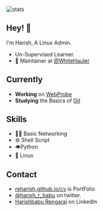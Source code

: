 
![stats](https://github-readme-stats.vercel.app/api?username=reharish&show_icons=true&theme=radical)

## Hey! 👋
I'm Harish, A Linux Admin.

- Un-Supervised Learner.
- 🧭 Maintainer at [@WhiteHauler](https://github.com/whitehauler)

## Currently
- **Working** on [WebProbe](https://github.com/reharish/webprobe)
- **Studying** the Basics of [Git](../../../../) 

## Skills
- 👨‍💻 Basic Networking
- ⚙ Shell Script
- 👁️Python
- 💽 Linux

## Contact
- [reharish.github.io/cv](https://reharish.github.io/cv) is PortFolio
- [@harish_r_babu](https://twitter.com/harish_r_babu) on twitter.
- [Harishbabu Rengaraj](https://in.linkedin.com/in/harishbabu-rengaraj) on LinkedIn

